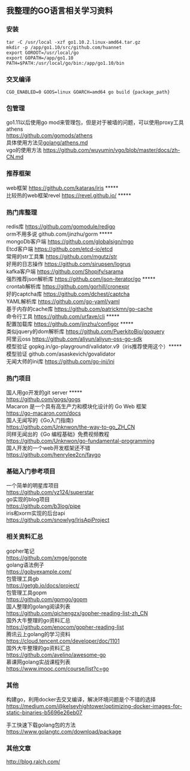 ## 我整理的GO语言相关学习资料

### 安装
```
tar -C /usr/local -xzf go1.10.2.linux-amd64.tar.gz
mkdir -p /app/go1.10/src/github.com/huannet
export GOROOT=/usr/local/go
export GOPATH=/app/go1.10
PATH=$PATH:/usr/local/go/bin:/app/go1.10/bin
```

### 交叉编译
```
CGO_ENABLED=0 GOOS=linux GOARCH=amd64 go build {package_path}
```

### 包管理
go1.11以后使用go mod来管理包，但是对于被墙的问题，可以使用proxy工具athens  
https://github.com/gomods/athens  
具体使用方法见[golang/athens.md](golang/athens.md)  
vgo的使用方法 https://github.com/wuyumin/vgo/blob/master/docs/zh-CN.md  

### 推荐框架  
web框架 https://github.com/kataras/iris *****  
比较热的web框架revel https://revel.github.io/  *****

### 热门库整理
redis库 https://github.com/gomodule/redigo  
orm不用多说 github.com/jinzhu/gorm *****  
mongoDb客户端 https://github.com/globalsign/mgo  
Etcd客户端 https://github.com/etcd-io/etcd  
常用的str工具集 https://github.com/mgutz/str  
好用的日志操作 https://github.com/sirupsen/logrus  
kafka客户端 https://github.com/Shopify/sarama  
强烈推荐json解析库 https://github.com/json-iterator/go  *****  
crontab解析库 https://github.com/gorhill/cronexpr  
好的captcha库 https://github.com/dchest/captcha  
YAML解析库 https://github.com/go-yaml/yaml  
基于内存的cache库 https://github.com/patrickmn/go-cache  
命令行工具 https://github.com/urfave/cli *****   
配置加载库 https://github.com/jinzhu/configor *****  
类似jquery的dom解析库 https://github.com/PuerkitoBio/goquery  
阿里云oss https://github.com/aliyun/aliyun-oss-go-sdk  
模型验证 gopkg.in/go-playground/validator.v9（iris推荐使用这个）*****     
模型验证 github.com/asaskevich/govalidator  
无闻大师的ini库 https://github.com/go-ini/ini  

### 热门项目
国人用go开发的git server *****  
https://github.com/gogs/gogs  
Macaron 是一个具有高生产力和模块化设计的 Go Web 框架  
https://go-macaron.com/docs  
国人无闻写的《Go入门指南》  
https://github.com/Unknwon/the-way-to-go_ZH_CN  
同样无闻出的《Go 编程基础》免费视频教程  
https://github.com/Unknwon/go-fundamental-programming  
国人开发的一个web开发框架还不错  
https://github.com/henrylee2cn/faygo

### 基础入门参考项目
一个简单的明星库项目  
https://github.com/yz124/superstar    
go实现的blog项目  
https://github.com/b3log/pipe  
iris和xorm实现的后台api  
https://github.com/snowlyg/IrisApiProject

### 相关资料汇总
gopher笔记  
https://github.com/xmge/gonote  
golang语法例子  
https://gobyexample.com/  
包管理工具gb  
https://getgb.io/docs/project/    
包管理工具gopm  
https://github.com/gpmgo/gopm  
国人整理的golang阅读列表  
https://github.com/qichengzx/gopher-reading-list-zh_CN  
国外大牛整理的go资料汇总  
https://github.com/enocom/gopher-reading-list  
腾讯云上golang的学习资料  
https://cloud.tencent.com/developer/doc/1101  
国外大牛整理的go资料汇总  
https://github.com/avelino/awesome-go  
慕课网golang实战课程列表  
https://www.imooc.com/course/list?c=go  

### 其他
构建go，利用docker去交叉编译，解决环境问题是个不错的选择  
https://medium.com/@kelseyhightower/optimizing-docker-images-for-static-binaries-b5696e26eb07  

手工快速下载golang包的方法  
https://www.golangtc.com/download/package  

### 其他文章
http://blog.ralch.com/  
